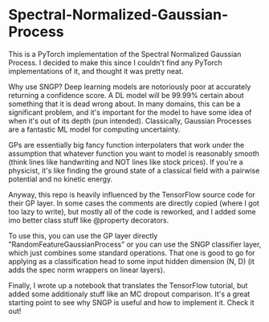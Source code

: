 # Spectral-Normalized-Gaussian-Process

This is a PyTorch implementation of the Spectral Normalized Gaussian Process. I decided to make this since I couldn't find any PyTorch implementations of it, and thought it was pretty neat.

Why use SNGP? Deep learning models are notoriously poor at accurately returning a confidence score. A DL model will be 99.99% certain about something that it is dead wrong about. In many domains, this can be a significant problem, and it's important for the model to have some idea of when it's out of its depth (pun intended). Classically, Gaussian Processes are a fantastic ML model for computing uncertainty.

GPs are essentially big fancy function interpolaters that work under the assumption that whatever function you want to model is reasonably smooth (think lines like handwriting and NOT lines like stock prices). If you're a physicist, it's like finding the ground state of a classical field with a pairwise potential and no kinetic energy.

Anyway, this repo is heavily influenced by the TensorFlow source code for their GP layer. In some cases the comments are directly copied (where I got too lazy to write), but mostly all of the code is reworked, and I added some imo better class stuff like @property decorators.

To use this, you can use the GP layer directly "RandomFeatureGaussianProcess" or you can use the SNGP classifier layer, which just combines some standard operations. That one is good to go for applying as a classification head to some input hidden dimension (N, D) (it adds the spec norm wrappers on linear layers).

Finally, I wrote up a notebook that translates the TensorFlow tutorial, but added some additionaly stuff like an MC dropout comparison. It's a great starting point to see why SNGP is useful and how to implement it. Check it out!
